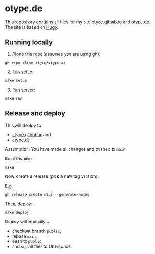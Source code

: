 # otype.de

This repository contains all files for my site [otype.github.io](https://otype.github.io) and [otype.de](https://otype.de). The site is based on [Hugo](https://gohugo.io/).

## Running locally

1. Clone this repo (assumes you are using [gh](https://cli.github.com/)):
```
gh repo clone otype/otype.de
```

2. Run setup:

```
make setup
````

3. Run server:

```
make run
```

## Release and deploy

This will deploy to:
- [otype.github.io](https://otype.github.io) and
- [otype.de](https://otype.de)

Assumption:
You have made all changes and pushed to `main`.

Build the site:

```
make
```

Now, create a release (pick a new tag version):

E.g.
```
gh release create v1.2 --generate-notes
```

Then, deploy:

```
make deploy
```

Deploy will implicitly ...
- checkout branch `public`,
- rebase `main`,
- push to `public`
- and `scp` all files to Uberspace.

